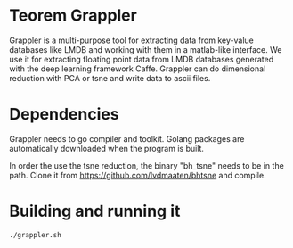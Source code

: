 Teorem Grappler
===========================

Grappler is a multi-purpose tool for extracting data from key-value databases like LMDB and working with them in a matlab-like interface.
We use it for extracting floating point data from LMDB databases generated with the deep learning framework Caffe. 
Grappler can do dimensional reduction with PCA or tsne and write data to ascii files.

Dependencies
================

Grappler needs to go compiler and toolkit. Golang packages are automatically downloaded when the program is built.

In order the use the tsne reduction, the binary "bh_tsne" needs to be in the path. Clone it from https://github.com/lvdmaaten/bhtsne and compile.

Building and running it
================

    ./grappler.sh
